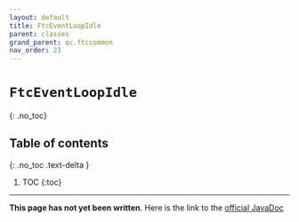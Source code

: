 ```yaml
---
layout: default
title: FtcEventLoopIdle
parent: classes
grand_parent: qc.ftccommon
nav_order: 23
---
```

# `FtcEventLoopIdle`
{: .no_toc}

## Table of contents
{: .no_toc .text-delta }

1. TOC
{:toc}
---
**This page has not yet been written**. Here is the link to the [official JavaDoc](https://ftctechnh.github.io/ftc_app/doc/javadoc/com/qualcomm/ftccommon/FtcEventLoopIdle.html)
        